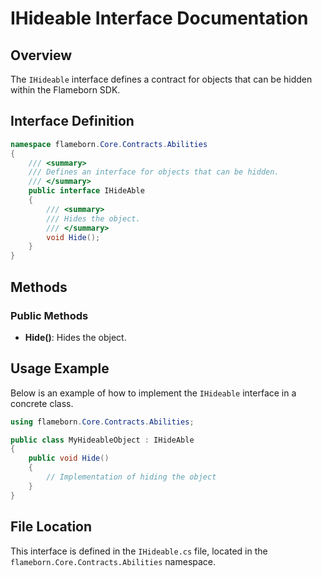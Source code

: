 
# IHideable Interface Documentation

## Overview
The `IHideable` interface defines a contract for objects that can be hidden within the Flameborn SDK.

## Interface Definition

```csharp
namespace flameborn.Core.Contracts.Abilities
{
    /// <summary>
    /// Defines an interface for objects that can be hidden.
    /// </summary>
    public interface IHideAble
    {
        /// <summary>
        /// Hides the object.
        /// </summary>
        void Hide();
    }
}
```

## Methods
### Public Methods
- **Hide()**: Hides the object.

## Usage Example
Below is an example of how to implement the `IHideable` interface in a concrete class.

```csharp
using flameborn.Core.Contracts.Abilities;

public class MyHideableObject : IHideAble
{
    public void Hide()
    {
        // Implementation of hiding the object
    }
}
```

## File Location
This interface is defined in the `IHideable.cs` file, located in the `flameborn.Core.Contracts.Abilities` namespace.
